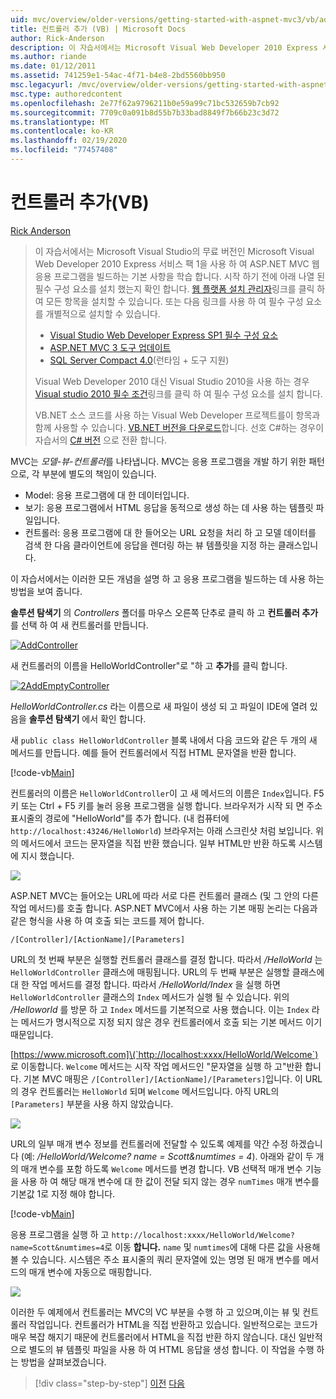 ```yaml
---
uid: mvc/overview/older-versions/getting-started-with-aspnet-mvc3/vb/adding-a-controller
title: 컨트롤러 추가 (VB) | Microsoft Docs
author: Rick-Anderson
description: 이 자습서에서는 Microsoft Visual Web Developer 2010 Express 서비스 팩 1 (...)을 사용 하 여 ASP.NET MVC 웹 응용 프로그램을 빌드하는 기본 사항을 학습 합니다.
ms.author: riande
ms.date: 01/12/2011
ms.assetid: 741259e1-54ac-4f71-b4e8-2bd5560bb950
msc.legacyurl: /mvc/overview/older-versions/getting-started-with-aspnet-mvc3/vb/adding-a-controller
msc.type: authoredcontent
ms.openlocfilehash: 2e77f62a9796211b0e59a99c71bc532659b7cb92
ms.sourcegitcommit: 7709c0a091b8d55b7b33bad8849f7b66b23c3d72
ms.translationtype: MT
ms.contentlocale: ko-KR
ms.lasthandoff: 02/19/2020
ms.locfileid: "77457408"
---
```

# <a name="adding-a-controller-vb"></a>컨트롤러 추가(VB)

[Rick Anderson](https://twitter.com/RickAndMSFT)

> 이 자습서에서는 Microsoft Visual Studio의 무료 버전인 Microsoft Visual Web Developer 2010 Express 서비스 팩 1을 사용 하 여 ASP.NET MVC 웹 응용 프로그램을 빌드하는 기본 사항을 학습 합니다. 시작 하기 전에 아래 나열 된 필수 구성 요소를 설치 했는지 확인 합니다. [웹 플랫폼 설치 관리자](https://www.microsoft.com/web/gallery/install.aspx?appid=VWD2010SP1Pack)링크를 클릭 하 여 모든 항목을 설치할 수 있습니다. 또는 다음 링크를 사용 하 여 필수 구성 요소를 개별적으로 설치할 수 있습니다.
> 
> - [Visual Studio Web Developer Express SP1 필수 구성 요소](https://www.microsoft.com/web/gallery/install.aspx?appid=VWD2010SP1Pack)
> - [ASP.NET MVC 3 도구 업데이트](https://www.microsoft.com/web/gallery/install.aspx?appsxml=&amp;appid=MVC3)
> - [SQL Server Compact 4.0](https://www.microsoft.com/web/gallery/install.aspx?appid=SQLCE;SQLCEVSTools_4_0)(런타임 + 도구 지원)
> 
> Visual Web Developer 2010 대신 Visual Studio 2010을 사용 하는 경우 [Visual studio 2010 필수 조건](https://www.microsoft.com/web/gallery/install.aspx?appsxml=&amp;appid=VS2010SP1Pack)링크를 클릭 하 여 필수 구성 요소를 설치 합니다.
> 
> VB.NET 소스 코드를 사용 하는 Visual Web Developer 프로젝트를이 항목과 함께 사용할 수 있습니다. [VB.NET 버전을 다운로드](https://code.msdn.microsoft.com/Introduction-to-MVC-3-10d1b098)합니다. 선호 C#하는 경우이 자습서의 [ C# 버전](../cs/adding-a-controller.md) 으로 전환 합니다.

MVC는 *모델-뷰-컨트롤러*를 나타냅니다. MVC는 응용 프로그램을 개발 하기 위한 패턴으로, 각 부분에 별도의 책임이 있습니다.

- Model: 응용 프로그램에 대 한 데이터입니다.
- 보기: 응용 프로그램에서 HTML 응답을 동적으로 생성 하는 데 사용 하는 템플릿 파일입니다.
- 컨트롤러: 응용 프로그램에 대 한 들어오는 URL 요청을 처리 하 고 모델 데이터를 검색 한 다음 클라이언트에 응답을 렌더링 하는 뷰 템플릿을 지정 하는 클래스입니다.

이 자습서에서는 이러한 모든 개념을 설명 하 고 응용 프로그램을 빌드하는 데 사용 하는 방법을 보여 줍니다.

**솔루션 탐색기** 의 *Controllers* 폴더를 마우스 오른쪽 단추로 클릭 하 고 **컨트롤러 추가**를 선택 하 여 새 컨트롤러를 만듭니다.

[![AddController](adding-a-controller/_static/image2.png "AddController")](adding-a-controller/_static/image1.png)

새 컨트롤러의 이름을 HelloWorldController&quot;로 &quot;하 고 **추가**를 클릭 합니다.

[![2AddEmptyController](adding-a-controller/_static/image4.png "2AddEmptyController")](adding-a-controller/_static/image3.png)

*HelloWorldController.cs* 라는 이름으로 새 파일이 생성 되 고 파일이 IDE에 열려 있음을 **솔루션 탐색기** 에서 확인 합니다.

새 `public class HelloWorldController` 블록 내에서 다음 코드와 같은 두 개의 새 메서드를 만듭니다. 예를 들어 컨트롤러에서 직접 HTML 문자열을 반환 합니다.

[!code-vb[Main](adding-a-controller/samples/sample1.vb)]

컨트롤러의 이름은 `HelloWorldController`이 고 새 메서드의 이름은 `Index`입니다. F5 키 또는 Ctrl + F5 키를 눌러 응용 프로그램을 실행 합니다. 브라우저가 시작 되 면 주소 표시줄의 경로에 &quot;HelloWorld&quot;를 추가 합니다. (내 컴퓨터에 `http://localhost:43246/HelloWorld`) 브라우저는 아래 스크린샷 처럼 보입니다. 위의 메서드에서 코드는 문자열을 직접 반환 했습니다. 일부 HTML만 반환 하도록 시스템에 지시 했습니다.

![](adding-a-controller/_static/image5.png)

ASP.NET MVC는 들어오는 URL에 따라 서로 다른 컨트롤러 클래스 (및 그 안의 다른 작업 메서드)를 호출 합니다. ASP.NET MVC에서 사용 하는 기본 매핑 논리는 다음과 같은 형식을 사용 하 여 호출 되는 코드를 제어 합니다.

`/[Controller]/[ActionName]/[Parameters]`

URL의 첫 번째 부분은 실행할 컨트롤러 클래스를 결정 합니다. 따라서 */HelloWorld* 는 `HelloWorldController` 클래스에 매핑됩니다. URL의 두 번째 부분은 실행할 클래스에 대 한 작업 메서드를 결정 합니다. 따라서 */HelloWorld/Index* 을 실행 하면 `HelloWorldController` 클래스의 `Index` 메서드가 실행 될 수 있습니다. 위의 */Helloworld* 를 방문 하 고 `Index` 메서드를 기본적으로 사용 했습니다. 이는 `Index` 라는 메서드가 명시적으로 지정 되지 않은 경우 컨트롤러에서 호출 되는 기본 메서드 이기 때문입니다.

[https://www.microsoft.com]\(`http://localhost:xxxx/HelloWorld/Welcome`) 로 이동합니다. `Welcome` 메서드는 시작 작업 메서드인 &quot;문자열을 실행 하 고&quot;반환 합니다. 기본 MVC 매핑은 `/[Controller]/[ActionName]/[Parameters]`입니다. 이 URL의 경우 컨트롤러는 `HelloWorld` 되며 `Welcome` 메서드입니다. 아직 URL의 `[Parameters]` 부분을 사용 하지 않았습니다.

![](adding-a-controller/_static/image6.png)

URL의 일부 매개 변수 정보를 컨트롤러에 전달할 수 있도록 예제를 약간 수정 하겠습니다 (예: */HelloWorld/Welcome? name = Scott&amp;numtimes = 4*). 아래와 같이 두 개의 매개 변수를 포함 하도록 `Welcome` 메서드를 변경 합니다. VB 선택적 매개 변수 기능을 사용 하 여 해당 매개 변수에 대 한 값이 전달 되지 않는 경우 `numTimes` 매개 변수를 기본값 1로 지정 해야 합니다.

[!code-vb[Main](adding-a-controller/samples/sample2.vb)]

응용 프로그램을 실행 하 고 `http://localhost:xxxx/HelloWorld/Welcome?name=Scott&numtimes=4`로 이동 **합니다.** `name` 및 `numtimes`에 대해 다른 값을 사용해 볼 수 있습니다. 시스템은 주소 표시줄의 쿼리 문자열에 있는 명명 된 매개 변수를 메서드의 매개 변수에 자동으로 매핑합니다.

![](adding-a-controller/_static/image7.png)

이러한 두 예제에서 컨트롤러는 MVC의 VC 부분을 수행 하 고 있으며,이는 뷰 및 컨트롤러 작업입니다. 컨트롤러가 HTML을 직접 반환하고 있습니다. 일반적으로는 코드가 매우 복잡 해지기 때문에 컨트롤러에서 HTML을 직접 반환 하지 않습니다. 대신 일반적으로 별도의 뷰 템플릿 파일을 사용 하 여 HTML 응답을 생성 합니다. 이 작업을 수행 하는 방법을 살펴보겠습니다.

> [!div class="step-by-step"]
> [이전](intro-to-aspnet-mvc-3.md)
> [다음](adding-a-view.md)
